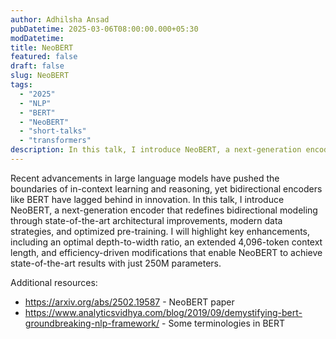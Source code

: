 ```yaml
---
author: Adhilsha Ansad
pubDatetime: 2025-03-06T08:00:00.000+05:30 
modDatetime: 
title: NeoBERT
featured: false
draft: false
slug: NeoBERT
tags:
  - "2025" 
  - "NLP"
  - "BERT"
  - "NeoBERT"
  - "short-talks"
  - "transformers"
description: In this talk, I introduce NeoBERT, a next-generation encoder that redefines bidirectional modeling through state-of-the-art architectural improvements, modern data strategies, and optimized pre-training. 
---
```


Recent advancements in large language models have pushed the boundaries of in-context learning and reasoning, yet bidirectional encoders like BERT have lagged behind in innovation. In this talk, I introduce NeoBERT, a next-generation encoder that redefines bidirectional modeling through state-of-the-art architectural improvements, modern data strategies, and optimized pre-training. I will highlight key enhancements, including an optimal depth-to-width ratio, an extended 4,096-token context length, and efficiency-driven modifications that enable NeoBERT to achieve state-of-the-art results with just 250M parameters. 

Additional resources:
* https://arxiv.org/abs/2502.19587 - NeoBERT paper
* https://www.analyticsvidhya.com/blog/2019/09/demystifying-bert-groundbreaking-nlp-framework/ - Some terminologies in BERT

